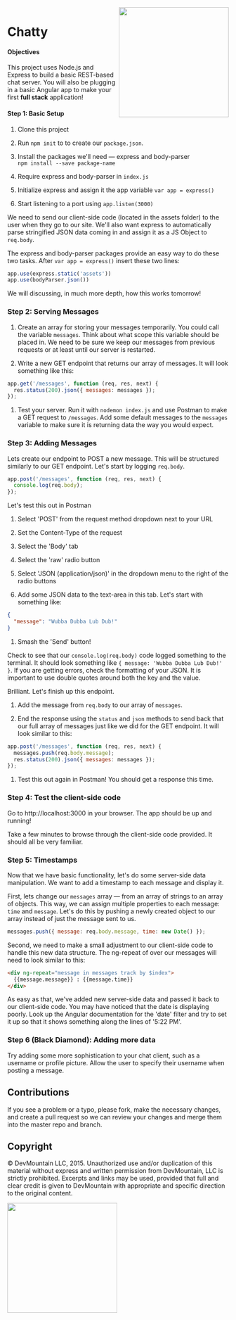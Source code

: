 <img src="https://devmounta.in/img/logowhiteblue.png" width="250" align="right">

Chatty
======

#### Objectives
This project uses Node.js and Express to build a basic REST-based chat server. You will also be plugging in a basic Angular app to make your first **full stack** application!

#### Step 1: Basic Setup
1. Clone this project

1. Run `npm init` to to create our `package.json`.

1. Install the packages we'll need — express and body-parser  
  `npm install --save package-name`

1. Require express and body-parser in `index.js`

1. Initialize express and assign it the app variable `var app = express()`

1. Start listening to a port using `app.listen(3000)`

We need to send our client-side code (located in the assets folder) to the user when they go to our site. We'll also want express to automatically parse stringified JSON data coming in and assign it as a JS Object to `req.body`.

The express and body-parser packages provide an easy way to do these two tasks. After `var app = express()` insert these two lines:
```javascript
app.use(express.static('assets'))
app.use(bodyParser.json())
```

We will discussing, in much more depth, how this works tomorrow!

### Step 2: Serving Messages
1. Create an array for storing your messages temporarily. You could call the variable `messages`. Think about what scope this variable should be placed in. We need to be sure we keep our messages from previous requests or at least until our server is restarted.

1. Write a new GET endpoint that returns our array of messages. It will look something like this:
  ```javascript
  app.get('/messages', function (req, res, next) {
    res.status(200).json({ messages: messages });
  });
  ```

1. Test your server. Run it with `nodemon index.js` and use Postman to make a GET request to `/messages`. Add some default messages to the `messages` variable to make sure it is returning data the way you would expect.

### Step 3: Adding Messages
Lets create our endpoint to POST a new message. This will be structured similarly to our GET endpoint. Let's start by logging `req.body`.
```javascript
app.post('/messages', function (req, res, next) {
  console.log(req.body);
});
```

Let's test this out in Postman

1. Select 'POST' from the request method dropdown next to your URL

1. Set the Content-Type of the request
  1. Select the 'Body' tab
  1. Select the 'raw' radio button
  1. Select 'JSON (application/json)' in the dropdown menu to the right of the radio buttons

1. Add some JSON data to the text-area in this tab. Let's start with something like:
  ```json
  {
    "message": "Wubba Dubba Lub Dub!"
  }
  ```

1. Smash the 'Send' button!

Check to see that our `console.log(req.body)` code logged something to the terminal. It should look something like `{ message: 'Wubba Dubba Lub Dub!' }`. If you are getting errors, check the formatting of your JSON. It is important to use double quotes around both the key and the value.

Brilliant. Let's finish up this endpoint.

1. Add the message from `req.body` to our array of `messages`.

1. End the response using the `status` and `json` methods to send back that our full array of messages just like we did for the GET endpoint. It will look similar to this:
  ```javascript
  app.post('/messages', function (req, res, next) {
    messages.push(req.body.message);
    res.status(200).json({ messages: messages });
  });
  ```

1. Test this out again in Postman! You should get a response this time.

### Step 4: Test the client-side code
Go to http://localhost:3000 in your browser. The app should be up and running!

Take a few minutes to browse through the client-side code provided. It should all be very familiar.

### Step 5: Timestamps
Now that we have basic functionality, let's do some server-side data manipulation. We want to add a timestamp to each message and display it.

First, lets change our `messages` array — from an array of strings to an array of objects. This way, we can assign multiple properties to each message: `time` and `message`. Let's do this by pushing a newly created object to our array instead of just the message sent to us.
```javascript
messages.push({ message: req.body.message, time: new Date() });
```

Second, we need to make a small adjustment to our client-side code to handle this new data structure. The ng-repeat of over our messages will need to look similar to this:
```html
<div ng-repeat="message in messages track by $index">
  {{message.message}} : {{message.time}}
</div>
```

As easy as that, we've added new server-side data and passed it back to our client-side code. You may have noticed that the date is displaying poorly. Look up the Angular documentation for the 'date' filter and try to set it up so that it shows something along the lines of '5:22 PM'.

### Step 6 (Black Diamond): Adding more data
Try adding some more sophistication to your chat client, such as a username or profile picture. Allow the user to specify their username when posting a message.

## Contributions
If you see a problem or a typo, please fork, make the necessary changes, and create a pull request so we can review your changes and merge them into the master repo and branch.

## Copyright

© DevMountain LLC, 2015. Unauthorized use and/or duplication of this material without express and written permission from DevMountain, LLC is strictly prohibited. Excerpts and links may be used, provided that full and clear credit is given to DevMountain with appropriate and specific direction to the original content.

<img src="https://devmounta.in/img/logowhiteblue.png" width="250">
